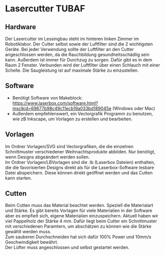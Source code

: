 # Lasercutter TUBAF

## Hardware
Der Lasercutter im Lessingbau steht im hinteren linken Zimmer im Robotiklabor. Der Cutter selbst sowie der Luftfilter sind die 2 wichtigsten Geräte. Bei jeder Verwendung sollte der Luftfilter an den Cutter angeschlossen werden, da die Rauchbildung gesundheitsschädlig sein kann. Außerdem ist immer für Durchzug zu sorgen. Dafür gibt es in dem Raum 2 Fenster.
Verbunden wird der Luftfilter über einen Schlauch mit einer Schelle. Die Saugleistung ist auf maximale Stärke zu einzustellen.

## Software
- Benötigt Software von Makeblock: https://www.laserbox.com/software.html?msclkid=69677b98c49c11ecb19a033bd189045e (Windows oder Mac)
- Außerdem empfehlenswert, ein Vectorgrafik Programm zu benutzen, wie zB Inkscape, um Vorlagen zu erstellen und bearbeiten.

## Vorlagen
Im Ordner Vorlagen/SVG sind Vectorgrafiken, die die einzelnen Schnittmuster verschiedener Weihnachtsprodukte abbilden. Nur benötigt, wenn Designs abgeändert werden sollen.  
Im Ordner Vorlagen/LBVorlagen sind die .lb (Laserbox Dateien) enthalten, die die favorisierten Designs direkt als für die Laserbox-Software lesbare Datei abspeichern. Diese können direkt geöffnet werden und das Cutten kann starten.  

## Cutten
Beim Cutten muss das Material beachtet werden. Speziell die Materialart und Stärke. Es gibt bereits Vorlagen für viele Materialien in der Software aber es empfielt sich, eigene Materialien einzuspeichern. Aktuell haben wir viel Pappelholz der Stärke 4 mm. Dafür liegt beim Cutter ein Schnittmuster mit verschiedenen Paramtern, um abschätzen zu können wie die Stärke gewählt werden muss.  
Zum sauberen Durchschneiden hat sich dafür 100% Power und 10mm/s Geschwindigkeit bewährt.  
Der Lüfter muss angeschlossen und selbst gestartet werden.  
